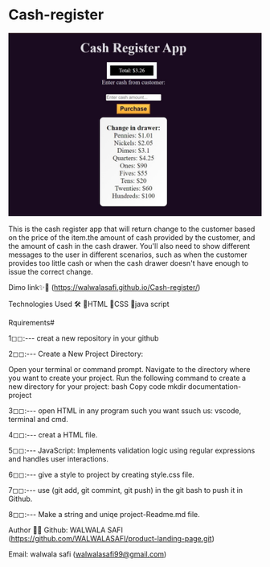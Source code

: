 # Cash-register
![image](image/Screenshot.jpg)

This is the cash register  app that will return change to the customer based on the price of the item.the amount of cash provided by the customer, and the amount of cash in the cash drawer. You'll also need to show different messages to the user in different scenarios, such as when the customer provides too little cash or when the cash drawer doesn't have enough to issue the correct change.


Dimo link✨🔹 (https://walwalasafi.github.io/Cash-register/)


Technologies Used 🛠️
🔹HTML
🔹CSS
🔹java script



Rquirements# 

1◻◻:--- creat a new repository in your github

2️◻◻:--- Create a New Project Directory:

Open your terminal or command prompt. Navigate to the directory where you want to create your project. Run the following command to create a new directory for your project: bash Copy code mkdir documentation-project

3️◻◻:--- open HTML in any program such you want ssuch us: vscode, terminal and cmd.

4️◻◻:--- creat a  HTML file.

5◻◻:--- JavaScript: Implements validation logic using regular expressions and handles user interactions.

6◻◻:--- give a style to project by creating style.css file. 

7◻◻:--- use (git add, git commint, git push) in the git bash to push it in Github.

8◻◻:--- Make a string and uniqe project-Readme.md file.


Author 🔵✅
Github: WALWALA SAFI (https://github.com/WALWALASAFI/product-landing-page.git)

Email: walwala safi (walwalasafi99@gmail.com)
